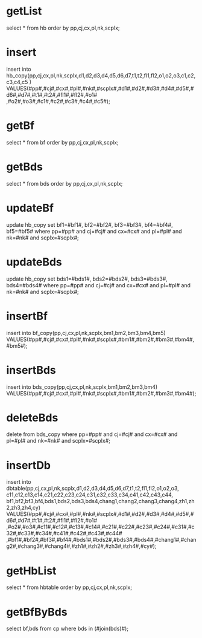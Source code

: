 getList
===
select * 
from hb
order by pp,cj,cx,pl,nk,scplx;

insert
===
insert into hb_copy(pp,cj,cx,pl,nk,scplx,d1,d2,d3,d4,d5,d6,d7,t1,t2,fl1,fl2,o1,o2,o3,c1,c2,c3,c4,c5 )
VALUES(#pp#,#cj#,#cx#,#pl#,#nk#,#scplx#,#d1#,#d2#,#d3#,#d4#,#d5#,#d6#,#d7#,#t1#,#t2#,#fl1#,#fl2#,#o1#
,#o2#,#o3#,#c1#,#c2#,#c3#,#c4#,#c5#);

getBf
===
select * 
from bf
order by pp,cj,cx,pl,nk,scplx;

getBds
===
select * 
from bds
order by pp,cj,cx,pl,nk,scplx;

updateBf
===
update hb_copy
set bf1=#bf1#,
bf2=#bf2#,
bf3=#bf3#,
bf4=#bf4#,
bf5=#bf5#
where  pp=#pp# 
and cj=#cj# 
and cx=#cx# 
and pl=#pl# 
and nk=#nk# 
and scplx=#scplx#;

updateBds
===
update hb_copy
set bds1=#bds1#,
bds2=#bds2#,
bds3=#bds3#,
bds4=#bds4#
where  pp=#pp# 
and cj=#cj# 
and cx=#cx# 
and pl=#pl# 
and nk=#nk# 
and scplx=#scplx#;

insertBf
===
insert into bf_copy(pp,cj,cx,pl,nk,scplx,bm1,bm2,bm3,bm4,bm5)
VALUES(#pp#,#cj#,#cx#,#pl#,#nk#,#scplx#,#bm1#,#bm2#,#bm3#,#bm4#,#bm5#);

insertBds
===
insert into bds_copy(pp,cj,cx,pl,nk,scplx,bm1,bm2,bm3,bm4)
VALUES(#pp#,#cj#,#cx#,#pl#,#nk#,#scplx#,#bm1#,#bm2#,#bm3#,#bm4#);  

deleteBds
===
delete from bds_copy 
where pp=#pp#
and cj=#cj#
and cx=#cx#
and pl=#pl#
and nk=#nk#
and scplx=#scplx#;

insertDb
===
insert into dbtable(pp,cj,cx,pl,nk,scplx,d1,d2,d3,d4,d5,d6,d7,t1,t2,fl1,fl2,o1,o2,o3,
c11,c12,c13,c14,c21,c22,c23,c24,c31,c32,c33,c34,c41,c42,c43,c44,
bf1,bf2,bf3,bf4,bds1,bds2,bds3,bds4,chang1,chang2,chang3,chang4,zh1,zh2,zh3,zh4,cy)
VALUES(#pp#,#cj#,#cx#,#pl#,#nk#,#scplx#,#d1#,#d2#,#d3#,#d4#,#d5#,#d6#,#d7#,#t1#,#t2#,#fl1#,#fl2#,#o1#
,#o2#,#o3#,#c11#,#c12#,#c13#,#c14#,#c21#,#c22#,#c23#,#c24#,#c31#,#c32#,#c33#,#c34#,#c41#,#c42#,#c43#,#c44#
,#bf1#,#bf2#,#bf3#,#bf4#,#bds1#,#bds2#,#bds3#,#bds4#,#chang1#,#chang2#,#chang3#,#chang4#,#zh1#,#zh2#,#zh3#,#zh4#,#cy#);

getHbList
===
select * 
from hbtable
order by pp,cj,cx,pl,nk,scplx; 

getBfByBds
===
select bf,bds from cp where bds in (#join(bds)#);